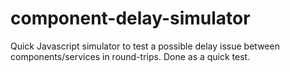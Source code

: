 # component-delay-simulator
Quick Javascript simulator to test a possible delay issue between components/services in round-trips.
Done as a quick test.
